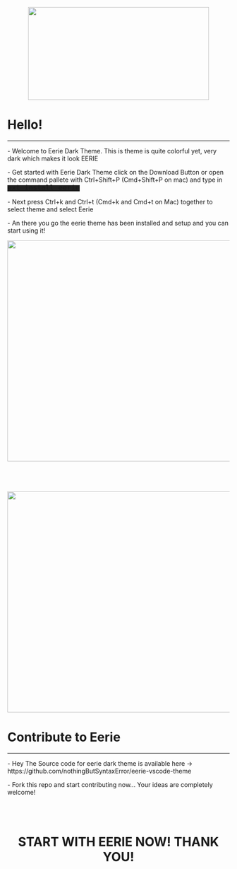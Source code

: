 <p align="center">
  
<img height="210" width="410" src="https://nothingbutsyntaxerror.github.io/the-weird-and-the-eerie-cover.png">
</p>

<h1>Hello!</h1>
<hr />
<p> - Welcome to Eerie Dark Theme. This is theme is quite colorful yet, very dark which makes it look EERIE</p>
<p> - Get started with Eerie Dark Theme click on the Download Button or open the command pallete with Ctrl+Shift+P (Cmd+Shift+P on mac) and type in <code style="background:#212121"><font size="3">ext install eerie</font></code></p>
<p> - Next press Ctrl+k and Ctrl+t (Cmd+k and Cmd+t on Mac) together to select theme and select Eerie</p>
<p> - An there you go the eerie theme has been installed and setup and you can start using it!</p>
<p align="center">
<img height="500" width="900" src="https://nothingbutsyntaxerror.github.io/first.png">
<br />
<br />
<br />
<br />
<br />

<img height="500" width="900" src="https://nothingbutsyntaxerror.github.io/second.png">
</p>

<h1>Contribute to Eerie</h1>
<hr />
<p> - Hey The Source code for eerie dark theme is available here -> <a>https://github.com/nothingButSyntaxError/eerie-vscode-theme</a></p>
<p> - Fork this repo and start contributing now... Your ideas are completely welcome!</p>
<br />
<br />

<h1 align="center">START WITH EERIE NOW! THANK YOU!</h1>
